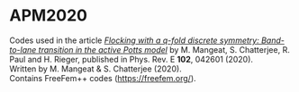 # APM2020

Codes used in the article <i><a href='https://link.aps.org/doi/10.1103/PhysRevE.102.042601'>Flocking with a q-fold discrete symmetry: Band-to-lane transition in the active Potts model</a></i> by M. Mangeat, S. Chatterjee, R. Paul and H. Rieger, published in Phys. Rev. E <b>102</b>, 042601 (2020).</br>
Written by M. Mangeat & S. Chatterjee (2020).</br>
Contains FreeFem++ codes (https://freefem.org/).
